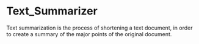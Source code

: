# Text_Summarizer
Text summarization is the process of shortening a text document, in order to create a summary of the major points of the original document.
